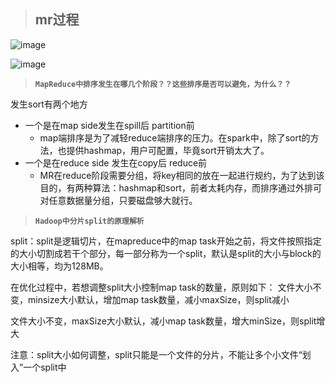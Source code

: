 > ## mr过程

![image](https://img-blog.csdn.net/20170827154244422)

![image](http://p2.pstatp.com/large/pgc-image/15266254152789f8c307dee)

> **`MapReduce中排序发生在哪几个阶段？？这些排序是否可以避免，为什么？？`**

发生sort有两个地方
- 一个是在map side发生在spill后 partition前
    - map端排序是为了减轻reduce端排序的压力。在spark中，除了sort的方法，也提供hashmap，用户可配置，毕竟sort开销太大了。
- 一个是在reduce side 发生在copy后 reduce前
    - MR在reduce阶段需要分组，将key相同的放在一起进行规约，为了达到该目的，有两种算法：hashmap和sort，前者太耗内存，而排序通过外排可对任意数据量分组，只要磁盘够大就行。

> **`Hadoop中分片split的原理解析`**

split：split是逻辑切片，在mapreduce中的map task开始之前，将文件按照指定的大小切割成若干个部分，每一部分称为一个split，默认是split的大小与block的大小相等，均为128MB。

在优化过程中，若想调整split大小控制map task的数量，原则如下：
文件大小不变，minsize大小默认，增加map task数量，减小maxSize，则split减小

文件大小不变，maxSize大小默认，减小map task数量，增大minSize，则split增大

注意：split大小如何调整，split只能是一个文件的分片，不能让多个小文件“划入”一个split中

> ## 